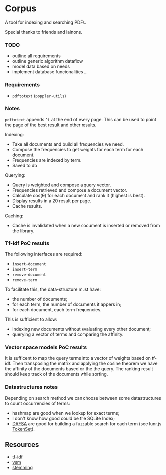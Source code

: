 # Corpus

A tool for indexing and searching PDFs.

Special thanks to friends and lainons.

### TODO

- outline all requirements
- outline generic algorithm dataflow
- model data based on needs
- implement database funcionalities
...

### Requirements

- `pdftotext` (`poppler-utils`)

### Notes

`pdftotext` appends `^L` at the end of every page.
This can be used to point the page of the best result and other results.

Indexing:
- Take all documents and build all frequencies we need.
- Compose the frequencies to get weights for each term for each document.
- Frequencies are indexed by term. 
- Saved to db

Querying:
- Query is weighted and compose a query vector.
- Frequencies retrieved and compose a document vector.
- Calculate cos(θ) for each document and rank it (highest is best).
- Display results in a 20 result per page.
- Cache results.

Caching:
- Cache is invalidated when a new document is inserted or removed from the library.

### Tf-idf PoC results

The following interfaces are required:
- `insert-document`
- `insert-term`
- `remove-document`
- `remove-term`

To facilitate this, the data-structure must have:
- the number of documents;
- for each term, the number of documents it appers in;
- for each document, each term frequencies.

This is sufficient to allow:
- indexing new documents without evaluating every other document;
- querying a vector of terms and comparing the affinity.

### Vector space models PoC results

It is sufficent to map the query terms into a vector of weights based on tf-idf.
Then transposing the matrix and applying the cosine theorem we have the affinity of the documents based on the the query.
The ranking result should keep track of the documents while sorting.

### Datastructures notes

Depending on search method we can choose between some datastructures to count occurrencies of terms:
- hashmap are good when we lookup for exact terms;
- I don't know how good could be the SQLite Index;
- [DAFSA](https://en.m.wikipedia.org/wiki/Deterministic_acyclic_finite_state_automaton) are good for building a fuzzable search for each term (see lunr.js [TokenSet](https://lunrjs.com/docs/token_set.js.html)).

## Resources

- [tf-idf](https://en.m.wikipedia.org/wiki/Tf%E2%80%93idf)
- [vsm](https://en.m.wikipedia.org/wiki/Vector_space_model)
- [stemming](https://snowballstem.org/algorithms/)


